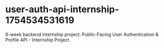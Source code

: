 # user-auth-api-internship-1754534531619
6-week backend internship project: Public-Facing User Authentication &amp; Profile API - Internship Project
